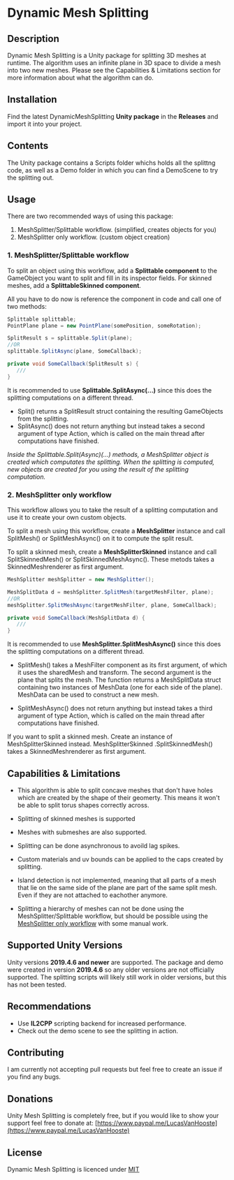 # Dynamic Mesh Splitting

## Description
Dynamic Mesh Splitting is a Unity package for splitting 3D meshes at runtime. The algorithm uses an infinite plane in 3D space to divide a mesh into two new meshes. Please see the Capabilities & Limitations section for more information about what the algorithm can do.

## Installation

Find the latest DynamicMeshSplitting **Unity package** in the **Releases** and import it into your project.

## Contents
The Unity package contains a Scripts folder whichs holds all the splittng code, as well as a Demo folder in which you can find a DemoScene to try the splitting out.

## Usage

There are two recommended ways of using this package:
1. MeshSplitter/Splittable workflow. (simplified, creates objects for you)
2. MeshSplitter only workflow. (custom object creation)

### 1. MeshSplitter/Splittable workflow

To split an object using this workflow, add a **Splittable component** to the GameObject you want to split and fill in its inspector fields. For skinned meshes, add a **SplittableSkinned component**.

All you have to do now is reference the component in code and call one of two methods:

```cs
Splittable splittable;
PointPlane plane = new PointPlane(somePosition, someRotation);

SplitResult s = splittable.Split(plane);
//OR
splittable.SplitAsync(plane, SomeCallback);

private void SomeCallback(SplitResult s) {
   ///
}
```
It is recommended to use **Splittable.SplitAsync(...)** since this does the splitting computations on a different thread. 
* Split() returns a SplitResult struct containing the resulting GameObjects from the splitting. 
* SplitAsync() does not return anything but instead takes a second argument of type Action<SplitResult>, which is called on the main thread after computations have finished.

*Inside the Splittable.Split(Async)(...) methods, a MeshSplitter object is created which computates the splitting. When the splitting is computed, new objects are created for you using the result of the splitting computation.*

### 2. MeshSplitter only workflow

This workflow allows you to take the result of a splitting computation and use it to create your own custom objects.

To split a mesh using this workflow, create a **MeshSplitter** instance and  call SplitMesh() or SplitMeshAsync() on it to compute the split result. 

To split a skinned mesh, create a **MeshSplitterSkinned** instance and call SplitSkinnedMesh() or SplitSkinnedMeshAsync(). These metods takes a SkinnedMeshrenderer as first argument.

```cs
MeshSplitter meshSplitter = new MeshSplitter();

MeshSplitData d = meshSplitter.SplitMesh(targetMeshFilter, plane);
//OR
meshSplitter.SplitMeshAsync(targetMeshFilter, plane, SomeCallback);

private void SomeCallback(MeshSplitData d) {
   ///
}
```
It is recommended to use **MeshSplitter.SplitMeshAsync()** since this does the splitting computations on a different thread.

* SplitMesh() takes a MeshFilter component as its first argument, of which it uses the sharedMesh and transform. The second argument is the plane that splits the mesh. The function returns a MeshSplitData struct containing two instances of MeshData (one for each side of the plane). MeshData can be used to construct a new mesh.

* SplitMeshAsync() does not return anything but instead takes a third argument of type Action<MeshSplitData>, which is called on the main thread after computations have finished.

If you want to split a skinned mesh. Create an instance of MeshSplitterSkinned instead. MeshSplitterSkinned .SplitSkinnedMesh() takes a SkinnedMeshrenderer as first argument.

## Capabilities & Limitations

* This algorithm is able to split concave meshes that don't have holes which are created by the shape of their geomerty. This means it won't be able to split torus shapes correctly across.

* Splitting of skinned meshes is supported

* Meshes with submeshes are also supported.

* Splitting can be done asynchronous to avoild lag spikes.

* Custom materials and uv bounds can be applied to the caps created by splitting.

* Island detection is not implemented, meaning that all parts of a mesh that lie on the same side of the plane are part of the same split mesh. Even if they are not attached to eachother anymore.
* Splitting a hierarchy of meshes can not be done using the MeshSplitter/Splittable workflow, but should be possible using the [MeshSplitter only workflow](#2-meshsplitter-only-workflow) with some manual work.

## Supported Unity Versions
Unity versions **2019.4.6 and newer** are supported. The package and demo were created in version **2019.4.6** so any older versions are not officially supported. The splitting scripts will likely still work in older versions, but this has not been tested.

## Recommendations
* Use **IL2CPP** scripting backend for increased performance.
* Check out the demo scene to see the splitting in action.

## Contributing
I am currently not accepting pull requests but feel free to create an issue if you find any bugs.

## Donations
Unity Mesh Splitting is completely free, but if you would like to show your support feel free to donate at:
[https://www.paypal.me/LucasVanHooste](https://www.paypal.me/LucasVanHooste)

## License
Dynamic Mesh Splitting is licenced under [MIT](https://choosealicense.com/licenses/mit/)
